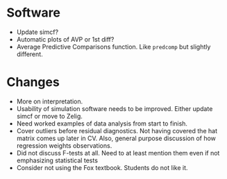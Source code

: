 # Software

- Update simcf?
- Automatic plots of AVP or 1st diff?
- Average Predictive Comparisons function. Like `predcomp` but slightly different.

# Changes

- More on interpretation.
- Usability of simulation software needs to be improved.
  Either update simcf or move to Zelig.
- Need worked examples of data analysis from start to finish.
- Cover outliers before residual diagnostics.
  Not having covered the hat matrix comes up later in CV.
  Also, general purpose discussion of how regression weights observations.
- Did not discuss F-tests at all. Need to at least mention them even if not
  emphasizing statistical tests
- Consider not using the Fox textbook.
  Students do not like it.
